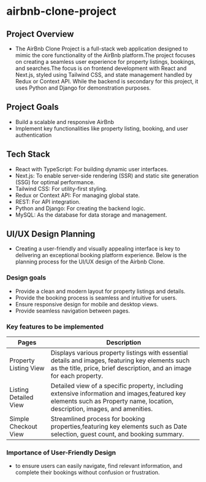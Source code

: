 # airbnb-clone-project

## Project Overview

- The AirBnb Clone Project is a full-stack web application designed to mimic the core functionality of the AirBnb platform.The project focuses on creating a seamless user experience for property listings, bookings, and searches.The focus is on frontend development with React and Next.js, styled using Tailwind CSS, and state management handled by Redux or Context API. While the backend is secondary for this project, it uses Python and Django for demonstration purposes.

## Project Goals

- Build a scalable and responsive AirBnb
- Implement key functionalities like property listing, booking, and user authentication

## Tech Stack

- React with TypeScript: For building dynamic user interfaces.
- Next.js: To enable server-side rendering (SSR) and static site generation (SSG) for optimal performance.
- Tailwind CSS: For utility-first styling.
- Redux or Context API: For managing global state.
- REST: For API integration.
- Python and Django: For creating the backend logic.
- MySQL: As the database for data storage and management.

## UI/UX Design Planning

- Creating a user-friendly and visually appealing interface is key to delivering an exceptional booking platform experience. Below is the planning process for the UI/UX design of the Airbnb Clone.

### Design goals

- Provide a clean and modern layout for property listings and details.
- Provide the booking process is seamless and intuitive for users.
- Ensure responsive design for mobile and desktop views.
- Provide seamless navigation between pages.

### Key features to be implemented

| Pages                 | Description                                                                                                                                                                 |
| --------------------- | --------------------------------------------------------------------------------------------------------------------------------------------------------------------------- |
| Property Listing View | Displays various property listings with essential details and images, featuring key elements such as the title, price, brief description, and an image for each property.   |
| Listing Detailed View | Detailed view of a specific property, including extensive information and images,featured key elements such as Property name, location, description, images, and amenities. |
| Simple Checkout View  | Streamlined process for booking properties,featuring key elements such as Date selection, guest count, and booking summary.                                                 |

### Importance of User-Friendly Design

- to ensure users can easily navigate, find relevant information, and complete their bookings without confusion or frustration.
